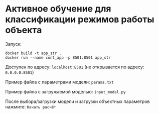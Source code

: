 # Активное обучение для классификации режимов работы объекта
Запуск: 
```
docker build -t app_str .
docker run --name cont_app -p 8501:8501 app_str
```

Доступен по адресу:   ```localhost:8501``` (не открывается по адресу: ```0.0.0.0:8501```)

Пример файла с параметрами модели: ```params.txt```

Пример файла с загружаемой моделью: ```input_model.py```

После выбора/загрузки модели и загрузки объектных параметров нажмите: ```Начать расчёт```